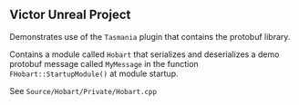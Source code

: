 ## Victor Unreal Project

Demonstrates use of the `Tasmania` plugin that contains the protobuf library.

Contains a module called `Hobart` that serializes and deserializes a demo protobuf message called `MyMessage` in the function `FHobart::StartupModule()` at module startup.

See `Source/Hobart/Private/Hobart.cpp`


